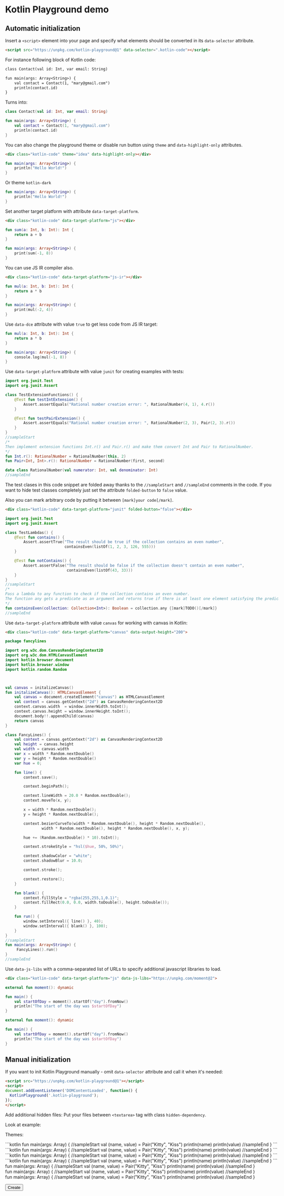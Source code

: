 <!DOCTYPE html>
<html>
<head>
  <meta charset="UTF-8">
  <title>Kotlin Playground examples</title>
  <link rel="stylesheet" href="examples.css">
  <link rel="stylesheet" href="examples-highlight.css">
  <style>
  .markdown-body {
		max-width: 980px;
		margin: 50px auto;
	}
  </style>
  <script src="../playground.js" data-selector=".kotlin-code"></script>
</head>
<body class="markdown-body">

# Kotlin Playground demo

## Automatic initialization

Insert a `<script>` element into your page and specify what elements should be converted in its `data-selector` attribute.
```html
<script src="https://unpkg.com/kotlin-playground@1" data-selector=".kotlin-code"></script>
```

For instance following block of Kotlin code:

```txt
class Contact(val id: Int, var email: String) 

fun main(args: Array<String>) {
    val contact = Contact(1, "mary@gmail.com")
    println(contact.id)                   
}
```

Turns into:

<div class="kotlin-code">

```kotlin
class Contact(val id: Int, var email: String) 

fun main(args: Array<String>) {
    val contact = Contact(1, "mary@gmail.com")
    println(contact.id)
}
```

</div>

You can also change the playground theme or disable run button using `theme` and `data-highlight-only` attributes.

```html
<div class="kotlin-code" theme="idea" data-highlight-only></div>
``` 
<div class="kotlin-code" data-highlight-only theme="idea">

```kotlin
fun main(args: Array<String>) {
    println("Hello World!")
}
```

</div>

Or theme `kotlin-dark`

<div class="kotlin-code" data-highlight-only theme="kotlin-dark">

```kotlin
fun main(args: Array<String>) {
    println("Hello World!")
}
```

</div>

Set another target platform with attribute `data-target-platform`.

```html
<div class="kotlin-code" data-target-platform="js"></div>
```
<div class="kotlin-code" data-target-platform="js">

```kotlin
fun sum(a: Int, b: Int): Int {
    return a + b
}

fun main(args: Array<String>) {
    print(sum(-1, 8))
}
```

</div>

You can use JS IR compiler also.

```html
<div class="kotlin-code" data-target-platform="js-ir"></div>
```
<div class="kotlin-code" data-target-platform="js-ir">

```kotlin
fun mul(a: Int, b: Int): Int {
    return a * b
}

fun main(args: Array<String>) {
    print(mul(-2, 4))
}
```

</div>

Use `data-dce` attribute with value `true` to get less code from JS IR target:

<div class="kotlin-code" data-target-platform="js-ir" data-dce="true">

```kotlin
fun mul(a: Int, b: Int): Int {
    return a * b
}

fun main(args: Array<String>) {
    console.log(mul(-1, 8))
}
```

</div>


Use `data-target-platform` attribute with value `junit` for creating examples with tests:

<div class="kotlin-code" data-target-platform="junit">

```kotlin
import org.junit.Test
import org.junit.Assert

class TestExtensionFunctions() {
    @Test fun testIntExtension() {
        Assert.assertEquals("Rational number creation error: ", RationalNumber(4, 1), 4.r())
    }

    @Test fun testPairExtension() {
        Assert.assertEquals("Rational number creation error: ", RationalNumber(2, 3), Pair(2, 3).r())
    }
}
//sampleStart
/*
Then implement extension functions Int.r() and Pair.r() and make them convert Int and Pair to RationalNumber.
*/
fun Int.r(): RationalNumber = RationalNumber(this, 2)
fun Pair<Int, Int>.r(): RationalNumber = RationalNumber(first, second)

data class RationalNumber(val numerator: Int, val denominator: Int)
//sampleEnd
```
</div>

The test clases in this code snippet are folded away thanks to the `//sampleStart` and `//sampleEnd` comments in the code.
If you want to hide test classes completely just set the attribute `folded-button` to `false` value.

Also you can mark arbitrary code by putting it between `[mark]your code[/mark]`.

```html
<div class="kotlin-code" data-target-platform="junit" folded-button="false"></div>
```

<div class="kotlin-code" data-target-platform="junit" folded-button="false">

```kotlin
import org.junit.Test
import org.junit.Assert

class TestLambdas() {
    @Test fun contains() {
        Assert.assertTrue("The result should be true if the collection contains an even number", 
                          containsEven(listOf(1, 2, 3, 126, 555)))
    }

    @Test fun notContains() {
        Assert.assertFalse("The result should be false if the collection doesn't contain an even number",
                           containsEven(listOf(43, 33)))
    }
}
//sampleStart
/*
Pass a lambda to any function to check if the collection contains an even number.
The function any gets a predicate as an argument and returns true if there is at least one element satisfying the predicate.
*/
fun containsEven(collection: Collection<Int>): Boolean = collection.any {[mark]TODO()[/mark]}
//sampleEnd
```

</div>

Use `data-target-platform` attribute with value `canvas` for working with canvas in Kotlin:

```html
<div class="kotlin-code" data-target-platform="canvas" data-output-height="200">
```

<div class="kotlin-code" data-target-platform="canvas" data-output-height="200">

```kotlin
package fancylines

import org.w3c.dom.CanvasRenderingContext2D
import org.w3c.dom.HTMLCanvasElement
import kotlin.browser.document
import kotlin.browser.window
import kotlin.random.Random



val canvas = initalizeCanvas()
fun initalizeCanvas(): HTMLCanvasElement {
    val canvas = document.createElement("canvas") as HTMLCanvasElement
    val context = canvas.getContext("2d") as CanvasRenderingContext2D
    context.canvas.width  = window.innerWidth.toInt();
    context.canvas.height = window.innerHeight.toInt();
    document.body!!.appendChild(canvas)
    return canvas
}

class FancyLines() {
    val context = canvas.getContext("2d") as CanvasRenderingContext2D
    val height = canvas.height
    val width = canvas.width
    var x = width * Random.nextDouble()
    var y = height * Random.nextDouble()
    var hue = 0;

    fun line() {
        context.save();

        context.beginPath();

        context.lineWidth = 20.0 * Random.nextDouble();
        context.moveTo(x, y);

        x = width * Random.nextDouble();
        y = height * Random.nextDouble();

        context.bezierCurveTo(width * Random.nextDouble(), height * Random.nextDouble(),
                width * Random.nextDouble(), height * Random.nextDouble(), x, y);

        hue += (Random.nextDouble() * 10).toInt();

        context.strokeStyle = "hsl($hue, 50%, 50%)";

        context.shadowColor = "white";
        context.shadowBlur = 10.0;

        context.stroke();

        context.restore();
    }

    fun blank() {
        context.fillStyle = "rgba(255,255,1,0.1)";
        context.fillRect(0.0, 0.0, width.toDouble(), height.toDouble());
    }

    fun run() {
        window.setInterval({ line() }, 40);
        window.setInterval({ blank() }, 100);
    }
}
//sampleStart
fun main(args: Array<String>) {
     FancyLines().run()
}
//sampleEnd
```

</div>

Use `data-js-libs` with a comma-separated list of URLs to specify additional javascript libraries to load.

```html
<div class="kotlin-code" data-target-platform="js" data-js-libs="https://unpkg.com/moment@2">
```

<div class="kotlin-code" data-target-platform="js" data-js-libs="https://unpkg.com/moment@2">

```kotlin
external fun moment(): dynamic

fun main() {
    val startOfDay = moment().startOf("day").fromNow()
    println("The start of the day was $startOfDay")
}
```

</div>


<div class="kotlin-code" data-crosslink="disabled" data-target-platform="js" data-js-libs="https://unpkg.com/moment@2">

```kotlin
external fun moment(): dynamic

fun main() {
    val startOfDay = moment().startOf("day").fromNow()
    println("The start of the day was $startOfDay")
}
```

</div>

## Manual initialization

If you want to init Kotlin Playground manually - omit `data-selector` attribute and call it when it's needed:

```html
<script src="https://unpkg.com/kotlin-playground@1"></script>
<script>
document.addEventListener('DOMContentLoaded', function() {
  KotlinPlayground('.kotlin-playground');
});
</script>
```
Add additional hidden files:
Put your files between `<textarea>` tag with class `hidden-dependency`.

Look at example:

Themes: 

<div class="kotlin-code"  theme="idea">
```kotlin
  fun main(args: Array<String>) {
  //sampleStart
      val (name, value) = Pair("Kitty", "Kiss")
      println(name)
      println(value)
  //sampleEnd
  }
```
</div>

<div class="kotlin-code"  theme="darcula  ">
```kotlin
  fun main(args: Array<String>) {
  //sampleStart
      val (name, value) = Pair("Kitty", "Kiss")
      println(name)
      println(value)
  //sampleEnd
  }
```
</div>

<div class="kotlin-code"  theme="default">
```kotlin
  fun main(args: Array<String>) {
  //sampleStart
      val (name, value) = Pair("Kitty", "Kiss")
      println(name)
      println(value)
  //sampleEnd
  }
```
</div>

<style>.kotlin-docs.executable-fragment{border:0 transparent}.kotlin-docs .cm-s-kotlin-docs{font-family:SFMono-Regular,Consolas,Liberation Mono,Menlo,Courier,monospace}.kotlin-docs .cm-s-kotlin-docs,.kotlin-docs .cm-s-kotlin-docs.CodeMirror .CodeMirror-linenumber,.kotlin-docs .cm-s-kotlin-docs.CodeMirror pre.CodeMirror-line,.kotlin-docs .cm-s-kotlin-docs.CodeMirror pre.CodeMirror-line-like{color:#999;font-size:15px;line-height:24px}.kotlin-docs .cm-s-kotlin-docs.CodeMirror{border-top-left-radius:8px;border-top-right-radius:8px;background:#f5f5f5}.kotlin-docs .js-code-output-executor,.kotlin-docs .output-wrapper{border-bottom-right-radius:8px;border-bottom-left-radius:8px;background:#f4f4f4}.kotlin-docs .js-code-output-executor{min-height:8px;border:0}.kotlin-docs .output-wrapper{border-top:1px solid rgba(39,40,44,.2);border-bottom:0}.kotlin-docs .run-button{top:8px;right:9px;width:24px;height:24px;background-image:url("data:image/svg+xml,%3Csvg width='24' height='24' fill='none' xmlns='http://www.w3.org/2000/svg'%3E%3Cpath fill-rule='evenodd' clip-rule='evenodd' d='M19 12L5 4v16l14-8z' fill='%236E4BF4'/%3E%3C/svg%3E");background-position:50%;background-size:24px}.kotlin-docs .run-button:hover{opacity:.8}.kotlin-docs .code-area .fold-button{width:24px;height:24px;background-image:url("data:image/svg+xml,%3Csvg width='24' height='24' fill='none' xmlns='http://www.w3.org/2000/svg'%3E%3Ccircle cx='12' cy='12' r='12' fill='%23fff'/%3E%3Cpath fill-rule='evenodd' clip-rule='evenodd' d='M19 11.005v2.103h-6.013L12.988 19h-2.117l.001-5.892H5v-2.103h5.872V5h2.114l.002 6.005H19z' fill='%2327282C' fill-opacity='.75'/%3E%3C/svg%3E");background-position:50%;background-size:24px}.kotlin-docs .code-area .fold-button:hover{background-image:url("data:image/svg+xml,%3Csvg width='24' height='24' fill='none' xmlns='http://www.w3.org/2000/svg'%3E%3Ccircle cx='12' cy='12' r='12' fill='%23F4F4F4'/%3E%3Cpath fill-rule='evenodd' clip-rule='evenodd' d='M19 11.005v2.103h-6.013L12.988 19h-2.117l.001-5.892H5v-2.103h5.872V5h2.114l.002 6.005H19z' fill='%2327282C'/%3E%3C/svg%3E")}.kotlin-docs .code-area._unfolded .fold-button{top:-13px;left:calc(50% - 11px);transform:rotate(-45deg)}.kotlin-docs .console-close{top:7px;right:6px;opacity:.75;width:24px;height:24px;cursor:pointer;background:url("data:image/svg+xml,%3Csvg width='24' height='25' fill='none' xmlns='http://www.w3.org/2000/svg'%3E%3Cpath d='M17 14.1a4.12 4.12 0 00-4.18-3.6H11v5l-7-6 7-6v5h1.79A6.15 6.15 0 0119 13.71a6 6 0 01-6 6.79H7v-2h6a4 4 0 004-4.4z' fill='%2327282C'/%3E%3C/svg%3E") 50% no-repeat;background-size:24px}.kotlin-docs .console-close:hover{opacity:1}.kotlin-docs .console-icon.attention,.kotlin-docs .ERRORgutter,.kotlin-docs .WARNINGgutter{width:16px;height:16px;background:url("data:image/svg+xml,%3Csvg width='16' height='16' fill='none' xmlns='http://www.w3.org/2000/svg'%3E%3Cpath fill-rule='evenodd' clip-rule='evenodd' d='M8.972 2.552l5.858 10.145c.397.687.072 1.25-.722 1.25H2.798A1.337 1.337 0 011.64 11.94l5.422-9.39a1.103 1.103 0 011.91.001zm.126 8.872a1.081 1.081 0 10-2.162 0 1.081 1.081 0 002.162 0zM7 5.947l1.744-.65v3.604h-1.44L7 5.947z' fill='%23EF341E'/%3E%3C/svg%3E") 50% no-repeat;background-size:16px}.kotlin-docs .console-icon.attention{margin-left:-20px;background-position:-1px -1px}.kotlin-docs .ERRORgutter,.kotlin-docs .WARNINGgutter{margin-top:5px;margin-left:5px}.kotlin-docs .WARNINGgutter{background-image:url("data:image/svg+xml,%3Csvg width='16' height='16' fill='none' xmlns='http://www.w3.org/2000/svg'%3E%3Cpath fill-rule='evenodd' clip-rule='evenodd' d='M8.972 2.552l5.858 10.145c.397.687.072 1.25-.722 1.25H2.798A1.337 1.337 0 011.64 11.94l5.422-9.39a1.103 1.103 0 011.91.001zm.126 8.872a1.081 1.081 0 10-2.162 0 1.081 1.081 0 002.162 0zM7 5.947l1.744-.65v3.604h-1.44L7 5.947z' fill='%2327282C' fill-opacity='.5'/%3E%3C/svg%3E")}.kotlin-docs .errors-and-warnings-gutter{width:24px}.kotlin-docs .code-output{padding-bottom:15px;padding-left:30px}.kotlin-docs div[label]:hover:after{display:inline-flex;margin-top:-1rem;margin-left:1rem;padding:4px 6px;border-radius:2px;content:attr(label);white-space:pre;color:#fff;background:#3c3d40;font-size:13px;line-height:20px}.kotlin-docs .CodeMirror-linebackground.unmodifiable-line{background:rgba(39,40,44,.05)}.kotlin-docs .cm-s-kotlin-docs .CodeMirror-lines{margin:0;padding:12px 0}.kotlin-docs .cm-s-kotlin-docs .CodeMirror-gutters{border:0 transparent}.kotlin-docs .cm-s-kotlin-docs .cm-type{color:#27282c}.kotlin-docs .cm-s-kotlin-docs span.cm-keyword{color:#07a;font-weight:700}.kotlin-docs .cm-s-kotlin-docs span.cm-operator{color:#9a6e3a}.kotlin-docs .cm-s-kotlin-docs span.cm-number{color:#905}.kotlin-docs .cm-s-kotlin-docs span.cm-comment{color:#708090}.kotlin-docs .cm-s-kotlin-docs .cm-variable,.kotlin-docs .cm-s-kotlin-docs .cm-variable-2,.kotlin-docs .cm-s-kotlin-docs .cm-variable-3,.kotlin-docs .cm-s-kotlin-docs span.cm-def,.kotlin-docs .cm-s-kotlin-docs span.cm-property{color:#27282c}.kotlin-docs .cm-s-kotlin-docs span.cm-string,.kotlin-docs .cm-s-kotlin-docs span.cm-string-2{color:#690;font-weight:700}</style>
<div class="kotlin-code"  theme="kotlin-docs">
```kotlin
  fun main(args: Array<String>) {
  //sampleStart
      val (name, value) = Pair("Kitty", "Kiss")
      println(name)
      println(value)
  //sampleEnd
  }
```
</div>

<div class="kotlin-code"  theme="kotlin-docs" data-shorter-height="50">
  fun main(args: Array<String>) {
  //sampleStart
      val (name, value) = Pair("Kitty", "Kiss")
      println(name)
      println(value)
  //sampleEnd
  }
</div>


<div class="kotlin-code" data-shorter-height="50">
  fun main(args: Array<String>) {
  //sampleStart
      val (name, value) = Pair("Kitty", "Kiss")
      println(name)
      println(value)
  //sampleEnd
  }
</div>

<div class="kotlin-code" theme="darcula" data-shorter-height="50">
  fun main(args: Array<String>) {
  //sampleStart
      val (name, value) = Pair("Kitty", "Kiss")
      println(name)
      println(value)
  //sampleEnd
  }
</div>

<button onclick="KotlinPlayground('.kotlin-code-2',{ onChange: (code)=> {console.log(code)}}); this.disabled = true; document.getElementById('kotlin-example').style.display = 'block';">Create</button>

<div id="kotlin-example" class="kotlin-code-2" style="display: none;">

```text
import cat.Cat

fun main(args: Array<String>) {
//sampleStart
    val cat = Cat("Kitty")
    println(cat.name)
//sampleEnd
}
```
  <textarea class="hidden-dependency">
    package cat
    class Cat(val name: String) 
  </textarea>

</div>

</body>
</html>
